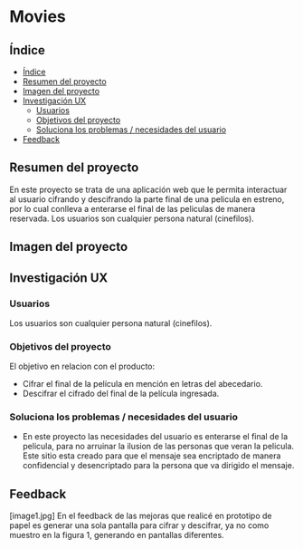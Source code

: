 # Movies

## Índice

- [Índice](#índice)
- [Resumen del proyecto](#resumen-del-proyecto)
- [Imagen del proyecto](#imagen-del-proyecto)
- [Investigación UX](#investigacion-ux)
  - [Usuarios](#usuarios)
  - [Objetivos del proyecto](#objetivos-del-proyecto)
  - [Soluciona los problemas / necesidades del usuario](#soluciona-los-problemas-necesidades-del-usuario)
- [Feedback](#feedback)

## Resumen del proyecto

En este proyecto se trata de una aplicación web que le permita interactuar al usuario cifrando y descifrando la parte final de una pelicula en estreno,
por lo cual conlleva a enterarse el final de las peliculas de manera reservada.
Los usuarios son cualquier persona natural (cinefilos).

## Imagen del proyecto


## Investigación UX

### Usuarios
Los usuarios son cualquier persona natural (cinefilos).

### Objetivos del proyecto

El objetivo en relacion con el producto:
- Cifrar el final de la película en mención en letras del abecedario.
- Descifrar el cifrado del final de la película ingresada.

### Soluciona los problemas / necesidades del usuario

- En este proyecto las necesidades del usuario es enterarse el final de la pelicula, para no arruinar la ilusion de las personas que veran la pelicula.
Este sitio esta creado para que el mensaje sea encriptado de manera confidencial y desencriptado para la persona que va dirigido el mensaje.

## Feedback

[image1.jpg]
En el feedback de las mejoras que realicé en prototipo de papel es generar una sola pantalla para cifrar y descifrar, ya no como muestro en la figura 1,
generando en pantallas diferentes.
